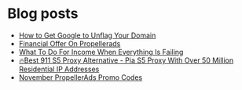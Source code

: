 # Blog posts
<!-- BLOG-POST-LIST:START -->
- [How to Get Google to Unflag Your Domain](https://afflift.com/f/threads/how-to-get-google-to-unflag-your-domain.9960/)
- [Financial Offer On Propellerads](https://afflift.com/f/threads/financial-offer-on-propellerads.9774/)
- [What To Do For Income When Everything Is Failing](https://afflift.com/f/threads/what-to-do-for-income-when-everything-is-failing.9955/)
- [🔥Best 911 S5 Proxy Alternative - Pia S5 Proxy With Over 50 Million Residential IP Addresses](https://afflift.com/f/threads/%F0%9F%94%A5best-911-s5-proxy-alternative-pia-s5-proxy-with-over-50-million-residential-ip-addresses.9818/)
- [November PropellerAds Promo Codes](https://afflift.com/f/threads/november-propellerads-promo-codes.9920/)
<!-- BLOG-POST-LIST:END -->
